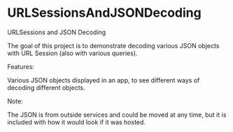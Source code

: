 # URLSessionsAndJSONDecoding

URLSessions and JSON Decoding

The goal of this project is to demonstrate decoding various JSON objects with URL Session (also with various queries).

Features:

Various JSON objects displayed in an app, to see different ways of decoding different objects. 

Note:

The JSON is from outside services and could be moved at any time, but it is included with how it would look if it was hosted.
